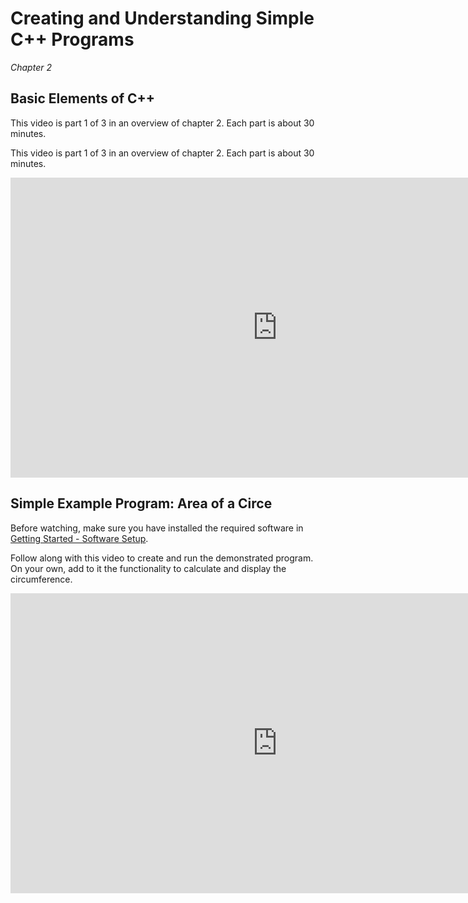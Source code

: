 Creating and Understanding Simple C++ Programs
==============================================

*Chapter 2*

Basic Elements of C++
---------------------

This video is part 1 of 3 in an overview of chapter 2. Each part is about 30 minutes.

This video is part 1 of 3 in an overview of chapter 2. Each part is about 30 minutes.

<div class="youtube">
<div><iframe width="853" height="480" src="https://www.youtube-nocookie.com/embed/LCK213jTsEM?rel=0&amp;showinfo=0" frameborder="0" allow="autoplay; encrypted-media" allowfullscreen="allowfullscreen"></iframe></div>
</div>

Simple Example Program: Area of a Circe
---------------------------------------

Before watching, make sure you have installed the required software in [Getting Started - Software Setup](/notes/01-getting-started#software-setup).

Follow along with this video to create and run the demonstrated program. On your own, add to it the functionality to calculate and display the circumference.

<div class="youtube">
<div><iframe width="853" height="480" src="https://www.youtube-nocookie.com/embed/fcEiJ0EVtmY?rel=0&amp;showinfo=0" frameborder="0" allow="autoplay; encrypted-media" allowfullscreen="allowfullscreen"></iframe></div>
</div>